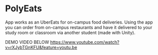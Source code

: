 # PolyEats
App works as an UberEats for on-campus food deliveries. 
Using the app you can order from on-campus restaurants and have it delivered to your 
study room or classroom via another student (made with Unity). 

DEMO VIDEO BELOW
https://www.youtube.com/watch?v=rXJybTGnKFU&feature=youtu.be
